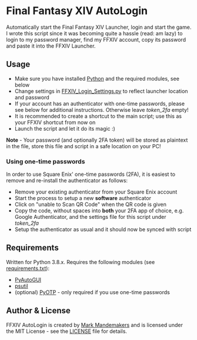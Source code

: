 # Final Fantasy XIV AutoLogin
Automatically start the Final Fantasy XIV Launcher, login and start the game.
I wrote this script since it was becoming quite a hassle (read: am lazy) to login to my password manager, find my FFXIV account, copy its password and paste it into the FFXIV Launcher.

## Usage
- Make sure you have installed [Python](https://www.python.org/) and the required modules, see below
- Change settings in [FFXIV_Login_Settings.py](https://github.com/MarkMandemakers/FFXIV_AutoLogin/blob/main/FFXIV_Login_Settings.py) to reflect launcher location and password
- If your account has an authenticator with one-time passwords, please see below for additional instructions. Otherwise leave *token_2fa* empty!
- It is recommended to create a shortcut to the main script; use this as your FFXIV shortcut from now on
- Launch the script and let it do its magic :)

**Note** - Your password (and optionally 2FA token) will be stored as plaintext in the file, store this file and script in a safe location on your PC!

### Using one-time passwords
In order to use Square Enix' one-time passwords (2FA), it is easiest to remove and re-install the authenticator as follows:
- Remove your existing authenticator from your Square Enix account
- Start the process to setup a new **software** authenticator
- Click on "unable to Scan QR Code" when the QR code is given
- Copy the code, without spaces into **both** your 2FA app of choice, e.g. Google Authenticator, and the settings file for this script under *token_2fa*
- Setup the authenticator as usual and it should now be synced with script

## Requirements
Written for Python 3.8.x.
Requires the following modules (see [requirements.txt](https://github.com/MarkMandemakers/FFXIV_AutoLogin/blob/main/requirements.txt)):
- [PyAutoGUI](https://pypi.org/project/PyAutoGUI/)
- [psutil](https://pypi.org/project/psutil/)
- (optional) [PyOTP](https://github.com/pyauth/pyotp) - only required if you use one-time passwords

## Author & License
FFXIV AutoLogin is created by [Mark Mandemakers](https://github.com/MarkMandemakers) and is licensed under the MIT License - see the [LICENSE](https://github.com/MarkMandemakers/FFXIV_AutoLogin/blob/main/LICENSE) file for details.
